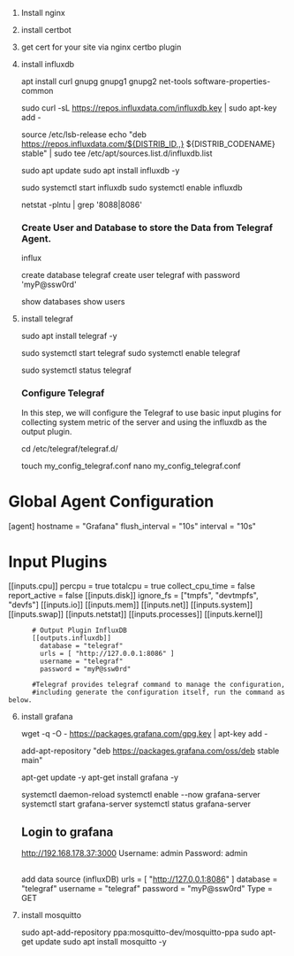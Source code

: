 1) Install nginx
2) install certbot
3) get cert for your site via nginx certbo plugin
4) install influxdb

    apt install curl gnupg gnupg1 gnupg2 net-tools software-properties-common

    sudo curl -sL https://repos.influxdata.com/influxdb.key | sudo apt-key add -

    source /etc/lsb-release
    echo "deb https://repos.influxdata.com/${DISTRIB_ID,,} ${DISTRIB_CODENAME} stable" | sudo tee /etc/apt/sources.list.d/influxdb.list

    sudo apt update
    sudo apt install influxdb -y

    sudo systemctl start influxdb
    sudo systemctl enable influxdb

    netstat -plntu | grep '8088\|8086'
    
    ### Create User and Database to store the Data from Telegraf Agent.
    influx

    create database telegraf
    create user telegraf with password 'myP@ssw0rd'

    show databases
    show users
   
5) install telegraf
   
    sudo apt install telegraf -y

    sudo systemctl start telegraf
    sudo systemctl enable telegraf

    sudo systemctl status telegraf

    ### Configure Telegraf
    In this step, we will configure the Telegraf to use basic input plugins for 
    collecting system metric of the server and using the influxdb as the output plugin.

    cd /etc/telegraf/telegraf.d/

    touch my_config_telegraf.conf
    nano my_config_telegraf.conf
    
# Global Agent Configuration
[agent]
  hostname = "Grafana"
  flush_interval = "10s"
  interval = "10s"
  # Input Plugins
  [[inputs.cpu]]
    percpu = true
    totalcpu = true
    collect_cpu_time = false
    report_active = false
   [[inputs.disk]]
    ignore_fs = ["tmpfs", "devtmpfs", "devfs"]
    [[inputs.io]]
    [[inputs.mem]]
    [[inputs.net]]
    [[inputs.system]]
    [[inputs.swap]]
    [[inputs.netstat]]
    [[inputs.processes]]
    [[inputs.kernel]]

          # Output Plugin InfluxDB
          [[outputs.influxdb]]
            database = "telegraf"
            urls = [ "http://127.0.0.1:8086" ]
            username = "telegraf"
            password = "myP@ssw0rd"

          #Telegraf provides telegraf command to manage the configuration, 
          #including generate the configuration itself, run the command as below.
          
6) install grafana
  

      wget -q -O - https://packages.grafana.com/gpg.key | apt-key add -

      add-apt-repository "deb https://packages.grafana.com/oss/deb stable main"

      apt-get update -y
      apt-get install grafana -y

      systemctl daemon-reload
      systemctl enable --now grafana-server
      systemctl start grafana-server
      systemctl status grafana-server
      
      ## Login to grafana
      http://192.168.178.37:3000
      Username: admin
      Password: admin

      ##
      add data source (influxDB)
        urls = [ "http://127.0.0.1:8086" ]
        database = "telegraf"
        username = "telegraf"
        password = "myP@ssw0rd"
        Type = GET
        
7) install mosquitto
    
    sudo apt-add-repository ppa:mosquitto-dev/mosquitto-ppa
    sudo apt-get update
    sudo apt install mosquitto -y

